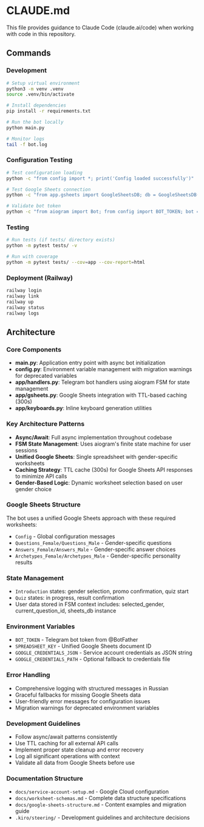 # CLAUDE.md

This file provides guidance to Claude Code (claude.ai/code) when working with code in this repository.

## Commands

### Development
```bash
# Setup virtual environment
python3 -m venv .venv
source .venv/bin/activate

# Install dependencies
pip install -r requirements.txt

# Run the bot locally
python main.py

# Monitor logs
tail -f bot.log
```

### Configuration Testing
```bash
# Test configuration loading
python -c "from config import *; print('Config loaded successfully')"

# Test Google Sheets connection
python -c "from app.gsheets import GoogleSheetsDB; db = GoogleSheetsDB(); print(db.get_config_value('welcome_sequence_1'))"

# Validate bot token
python -c "from aiogram import Bot; from config import BOT_TOKEN; bot = Bot(BOT_TOKEN); print('Bot token valid')"
```

### Testing
```bash
# Run tests (if tests/ directory exists)
python -m pytest tests/ -v

# Run with coverage
python -m pytest tests/ --cov=app --cov-report=html
```

### Deployment (Railway)
```bash
railway login
railway link
railway up
railway status
railway logs
```

## Architecture

### Core Components
- **main.py**: Application entry point with async bot initialization
- **config.py**: Environment variable management with migration warnings for deprecated variables
- **app/handlers.py**: Telegram bot handlers using aiogram FSM for state management
- **app/gsheets.py**: Google Sheets integration with TTL-based caching (300s)
- **app/keyboards.py**: Inline keyboard generation utilities

### Key Architecture Patterns
- **Async/Await**: Full async implementation throughout codebase
- **FSM State Management**: Uses aiogram's finite state machine for user sessions
- **Unified Google Sheets**: Single spreadsheet with gender-specific worksheets
- **Caching Strategy**: TTL cache (300s) for Google Sheets API responses to minimize API calls
- **Gender-Based Logic**: Dynamic worksheet selection based on user gender choice

### Google Sheets Structure
The bot uses a unified Google Sheets approach with these required worksheets:
- `Config` - Global configuration messages
- `Questions_Female/Questions_Male` - Gender-specific questions
- `Answers_Female/Answers_Male` - Gender-specific answer choices
- `Archetypes_Female/Archetypes_Male` - Gender-specific personality results

### State Management
- `Introduction` states: gender selection, promo confirmation, quiz start
- `Quiz` states: in progress, result confirmation
- User data stored in FSM context includes: selected_gender, current_question_id, sheets_db instance

### Environment Variables
- `BOT_TOKEN` - Telegram bot token from @BotFather
- `SPREADSHEET_KEY` - Unified Google Sheets document ID
- `GOOGLE_CREDENTIALS_JSON` - Service account credentials as JSON string
- `GOOGLE_CREDENTIALS_PATH` - Optional fallback to credentials file

### Error Handling
- Comprehensive logging with structured messages in Russian
- Graceful fallbacks for missing Google Sheets data
- User-friendly error messages for configuration issues
- Migration warnings for deprecated environment variables

### Development Guidelines
- Follow async/await patterns consistently
- Use TTL caching for all external API calls
- Implement proper state cleanup and error recovery
- Log all significant operations with context
- Validate all data from Google Sheets before use

### Documentation Structure
- `docs/service-account-setup.md` - Google Cloud configuration
- `docs/worksheet-schemas.md` - Complete data structure specifications
- `docs/google-sheets-structure.md` - Content examples and migration guide
- `.kiro/steering/` - Development guidelines and architecture decisions